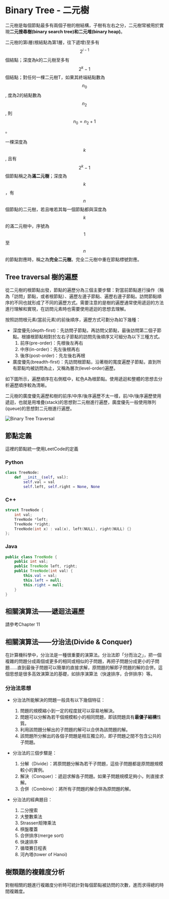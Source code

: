 # Binary Tree - 二元樹

二元樹是每個節點最多有兩個子樹的樹結構，子樹有左右之分，二元樹常被用於實現**二元搜尋樹(binary search tree)**和**二元堆(binary heap)**。

二元樹的第i層(根結點為第1層，往下遞增)至多有 $$2^{i-1}$$ 個結點；深度為k的二元樹至多有 $$2^k-1$$ 個結點；對任何一棵二元樹T，如果其終端結點數為 $$n_0$$, 度為2的結點數為 $$n_2$$, 則 $$n_0=n_2+1$$。

一棵深度為 $$k$$, 且有 $$2^k-1$$ 個節點稱之為**滿二元樹**；深度為 $$k $$，有 $$n$$ 個節點的二元樹，若且唯若其每一個節點都與深度為 $$k$$ 的滿二元樹中，序號為 $$1$$ 至 $$n$$ 的節點對應時，稱之為**完全二元樹**。完全二元樹中重在節點標號對應。

## Tree traversal 樹的遍歷

從二元樹的根節點出發，節點的遍歷分為三個主要步驟：對當前節點進行操作（稱為「訪問」節點，或者根節點）、遍歷左邊子節點、遍歷右邊子節點。訪問節點順序的不同也就形成了不同的遍歷方式。需要注意的是樹的遍歷通常使用遞迴的方法進行理解和實現，在訪問元素時也需要使用遞迴的思想去理解。

按照訪問根元素(當前元素)的前後順序，遍歷方式可劃分為如下幾種：

- 深度優先(depth-first)：先訪問子節點，再訪問父節點，最後訪問第二個子節點。根據根節點相對於左右子節點的訪問先後順序又可細分為以下三種方式。
    1. 前序(pre-order)：先根後左再右
    2. 中序(in-order)：先左後根再右
    3. 後序(post-order)：先左後右再根
- 廣度優先(breadth-first)：先訪問根節點，沿著樹的寬度遍歷子節點，直到所有節點均被訪問為止，又稱為層次(level-order)遍歷。

如下圖所示，遍歷順序在右側框中，紅色A為根節點。使用遞迴和整體的思想去分析遍歷順序較為清晰。

二元樹的廣度優先遍歷和樹的前序/中序/後序遍歷不太一樣，前/中/後序遍歷使用遞迴，也就是用堆疊(stack)的思想對二元樹進行遍歷，廣度優先一般使用隊列(queue)的思想對二元樹進行遍歷。

![Binary Tree Traversal](https://raw.githubusercontent.com/billryan/algorithm-exercise/master/shared-files/images/binary_tree_traversal.png)

## 節點定義
這裡的節點統一使用LeetCode的定義

### Python
```python
class TreeNode:
    def __init__(self, val):
        self.val = val
        self.left, self.right = None, None
```

### C++
```c++
struct TreeNode {
    int val;
    TreeNode *left;
    TreeNode *right;
    TreeNode(int x) : val(x), left(NULL), right(NULL) {}
};
```

### Java
```java
public class TreeNode {
    public int val;
    public TreeNode left, right;
    public TreeNode(int val) {
        this.val = val;
        this.left = null;
        this.right = null;
    }
}
```

## 相關演算法——遞迴法遍歷
請參考Chapter 11
## 相關演算法——分治法(Divide & Conquer)

在計算機科學中，分治法是一種很重要的演算法。分治法即「分而治之」，把一個複雜的問題分成兩個或更多的相同或相似的子問題，再把子問題分成更小的子問題……直到最後子問題可以簡單的直接求解，原問題的解即子問題的解的合併。這個思想是很多高效演算法的基礎，如排序演算法（快速排序，合併排序）等。

### 分治法思想

- 分治法所能解決的問題一般具有以下幾個特征：
	1. 問題的規模縮小到一定的程度就可以容易地解決。
	2. 問題可以分解為若干個規模較小的相同問題，即該問題具有**最優子結構**性質。
	3. 利用該問題分解出的子問題的解可以合併為該問題的解。
	4. 該問題所分解出的各個子問題是相互獨立的，即子問題之間不包含公共的子問題。

- 分治法的三個步驟是：
	1. 分解（Divide）：將原問題分解為若干子問題，這些子問題都是原問題規模較小的實例。
	2. 解決（Conquer）：遞迴求解各子問題。如果子問題規模足夠小，則直接求解。
	3. 合併（Combine）：將所有子問題的解合併為原問題的解。

- 分治法的經典題目：
	1. 二分搜索
	2. 大整數乘法
	3. Strassen矩陣乘法
	4. 棋盤覆蓋
	5. 合併排序(merge sort)
	6. 快速排序
	7. 循環賽日程表
	8. 河內塔(tower of Hanoi)

## 樹類題的複雜度分析

對樹相關的題進行複雜度分析時可統計對每個節點被訪問的次數，進而求得總的時間複雜度。
